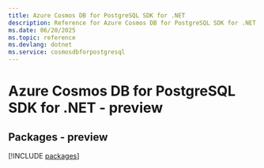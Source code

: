```yaml
---
title: Azure Cosmos DB for PostgreSQL SDK for .NET
description: Reference for Azure Cosmos DB for PostgreSQL SDK for .NET
ms.date: 06/20/2025
ms.topic: reference
ms.devlang: dotnet
ms.service: cosmosdbforpostgresql
---
```

# Azure Cosmos DB for PostgreSQL SDK for .NET - preview
## Packages - preview
[!INCLUDE [packages](cosmos-db-for-postgresql-index.md)]